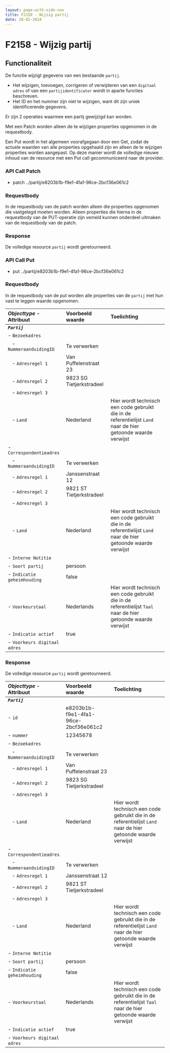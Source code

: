 ```yaml
---
layout: page-with-side-nav
title: F2158 - Wijzig partij
date: 20-02-2024
---
```


# F2158 - Wijzig partij

## Functionaliteit

De functie wijzigt gegevens van een bestaande `partij`. 

- Het wijzigen, toevoegen, corrigeren of verwijderen van een `digitaal adres` of van een `partijidentificator` wordt in aparte functies beschreven.
- Het ID en het nummer zijn niet te wijzigen, want dit zijn uniek identificerende gegevens. 

Er zijn 2 operaties waarmee een partij gewijzigd kan worden. 

Met een Patch worden alleen de te wijzigen properties opgenomen in de requestbody. 

Een Put wordt in het algemeen voorafgegaan door een Get, zodat de actuele waarden van alle properties opgehaald zijn en alleen de te wijzigen properties worden aangepast. Op deze manier wordt de volledige nieuwe inhoud van de resource met een Put call gecommuniceerd naar de provider. 

### API Call Patch

- patch ../partij/e8203b1b-f9e1-4fa1-96ce-2bcf36e061c2

### Requestbody

In de requestbody van de patch worden alleen die properties opgenomen die vastgelegd moeten worden. 
Alleen properties die hierna in de requestbody van de PUT-operatie zijn vemeld kunnen onderdeel uitmaken van de requestbody van de patch. 

### Response

De volledige resource `partij` wordt geretourneerd. 

### API Call Put

- put ../partij/e8203b1b-f9e1-4fa1-96ce-2bcf36e061c2

### Requestbody

In de requestbody van de put worden alle properties van de `partij` met hun vast te leggen waarde opgenomen. 

| ***Objecttype*** - Attribuut | Voorbeeld waarde | Toelichting |
| :----------- | :----------- | :----------- |
| ***`Partij`*** | | |
| - `Bezoekadres` | | |
|&nbsp;&nbsp; - `NummeraanduidingID` | Te verwerken | | 
|&nbsp;&nbsp; - `Adresregel 1` | Van Puffelenstraat 23 | |
|&nbsp;&nbsp; - `Adresregel 2` | 9823 SG Tietjerkstradeel | |
|&nbsp;&nbsp; - `Adresregel 3` | | |
|&nbsp;&nbsp; - `Land` | Nederland | Hier wordt technisch een code gebruikt die in de referentielijst `Land` naar de hier getoonde waarde verwijst |
| - `Correspondentieadres` | | |
|&nbsp;&nbsp; - `NummeraanduidingID` | Te verwerken | | 
|&nbsp;&nbsp; - `Adresregel 1` | Janssenstraat 12 | |
|&nbsp;&nbsp; - `Adresregel 2` | 9821 ST Tietjerkstradeel | |
|&nbsp;&nbsp; - `Adresregel 3` | | |
|&nbsp;&nbsp; - `Land` | Nederland | Hier wordt technisch een code gebruikt die in de referentielijst `Land` naar de hier getoonde waarde verwijst |
| - `Interne Notitie ` | | |
| - `Soort partij` | persoon | |
| - `Indicatie geheimhouding` | false | |
| - `Voorkeurstaal` | Nederlands | Hier wordt technisch een code gebruikt die in de referentielijst `Taal` naar de hier getoonde waarde verwijst |
| - `Indicatie actief` | true | | 
| - `Voorkeurs digitaal adres` | | |

### Response

De volledige resource `partij` wordt geretourneerd. 

| ***Objecttype*** - Attribuut | Voorbeeld waarde | Toelichting |
| :----------- | :----------- | :----------- |
| ***`Partij`*** | | |
| - `id` | e8203b1b-f9e1-4fa1-96ce-2bcf36e061c2 | |
| - `nummer` | 12345678 | | 
| - `Bezoekadres` | | |
|&nbsp;&nbsp; - `NummeraanduidingID` | Te verwerken | | 
|&nbsp;&nbsp; - `Adresregel 1` | Van Puffelenstraat 23 | |
|&nbsp;&nbsp; - `Adresregel 2` | 9823 SG Tietjerkstradeel | |
|&nbsp;&nbsp; - `Adresregel 3` | | |
|&nbsp;&nbsp; - `Land` | Nederland | Hier wordt technisch een code gebruikt die in de referentielijst `Land` naar de hier getoonde waarde verwijst |
| - `Correspondentieadres` | | |
|&nbsp;&nbsp; - `NummeraanduidingID` | Te verwerken | | 
|&nbsp;&nbsp; - `Adresregel 1` | Janssenstraat 12 | |
|&nbsp;&nbsp; - `Adresregel 2` | 9821 ST Tietjerkstradeel | |
|&nbsp;&nbsp; - `Adresregel 3` | | |
|&nbsp;&nbsp; - `Land` | Nederland | Hier wordt technisch een code gebruikt die in de referentielijst `Land` naar de hier getoonde waarde verwijst |
| - `Interne Notitie ` | | |
| - `Soort partij` | persoon | |
| - `Indicatie geheimhouding` | false | |
| - `Voorkeurstaal` | Nederlands | Hier wordt technisch een code gebruikt die in de referentielijst `Taal` naar de hier getoonde waarde verwijst |
| - `Indicatie actief` | true | | 
| - `Voorkeurs digitaal adres` | | |
